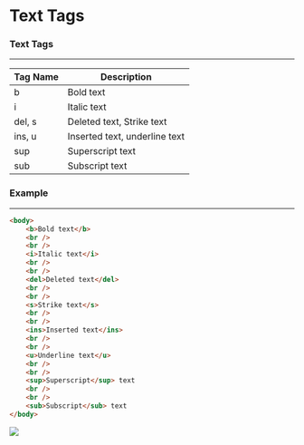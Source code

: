 # Text Tags

### Text Tags

<hr>

| Tag Name | Description                   |
| -------- | ----------------------------- |
| b        | Bold text                     |
| i        | Italic text                   |
| del, s   | Deleted text, Strike text     |
| ins, u   | Inserted text, underline text |
| sup      | Superscript text              |
| sub      | Subscript text                |

### Example

<hr>

```html
<body>
    <b>Bold text</b>
    <br />
    <br />
    <i>Italic text</i>
    <br />
    <br />
    <del>Deleted text</del>
    <br />
    <br />
    <s>Strike text</s>
    <br />
    <br />
    <ins>Inserted text</ins>
    <br />
    <br />
    <u>Underline text</u>
    <br />
    <br />
    <sup>Superscript</sup> text
    <br />
    <br />
    <sub>Subscript</sub> text
</body>
```

<img src="https://i.postimg.cc/zfWk1cLX/text-tag.png">
